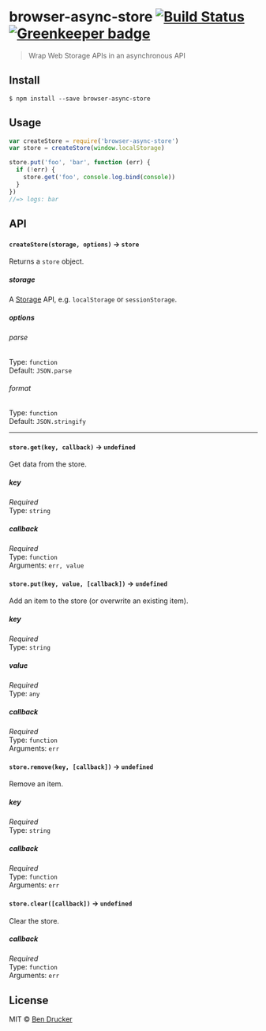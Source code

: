 # browser-async-store [![Build Status](https://travis-ci.org/bendrucker/browser-async-store.svg?branch=master)](https://travis-ci.org/bendrucker/browser-async-store) [![Greenkeeper badge](https://badges.greenkeeper.io/bendrucker/browser-async-store.svg)](https://greenkeeper.io/)

> Wrap Web Storage APIs in an asynchronous API


## Install

```
$ npm install --save browser-async-store
```


## Usage

```js
var createStore = require('browser-async-store')
var store = createStore(window.localStorage)

store.put('foo', 'bar', function (err) {
  if (!err) {
    store.get('foo', console.log.bind(console))
  }
})
//=> logs: bar
```

## API

#### `createStore(storage, options)` -> `store`

Returns a `store` object.

##### storage

A [Storage](https://developer.mozilla.org/en-US/docs/Web/API/Web_Storage_API) API, e.g. `localStorage` or `sessionStorage`.

##### options

###### parse

Type: `function`  
Default: `JSON.parse`

###### format

Type: `function`  
Default: `JSON.stringify`

---

#### `store.get(key, callback)` -> `undefined`

Get data from the store.

##### key

*Required*  
Type: `string`

##### callback

*Required*  
Type: `function`  
Arguments: `err, value`

#### `store.put(key, value, [callback])` -> `undefined`

Add an item to the store (or overwrite an existing item).

##### key

*Required*  
Type: `string`

##### value

*Required*  
Type: `any`

##### callback

*Required*  
Type: `function`  
Arguments: `err`

#### `store.remove(key, [callback])` -> `undefined`

Remove an item.

##### key

*Required*  
Type: `string`

##### callback

*Required*  
Type: `function`  
Arguments: `err`

#### `store.clear([callback])` -> `undefined`

Clear the store.

##### callback

*Required*  
Type: `function`  
Arguments: `err`


## License

MIT © [Ben Drucker](http://bendrucker.me)
